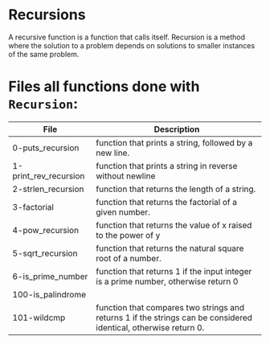 # Recursions
A recursive function is a function that calls itself.
Recursion is a method where the solution to a problem depends on solutions to smaller instances of the same problem.

# Files all functions done with `Recursion`:
|File|Description|
|-----------|--------------------------------------|
|0-puts_recursion|function that prints a string, followed by a new line.|
|1-print_rev_recursion|function that prints a string in reverse without newline|
|2-strlen_recursion|function that returns the length of a string.|
|3-factorial|function that returns the factorial of a given number.|
|4-pow_recursion|function that returns the value of x raised to the power of y|
|5-sqrt_recursion|function that returns the natural square root of a number.|
|6-is_prime_number|function that returns 1 if the input integer is a prime number, otherwise return 0|
|100-is_palindrome||
|101-wildcmp|function that compares two strings and returns 1 if the strings can be considered identical, otherwise return 0.|
